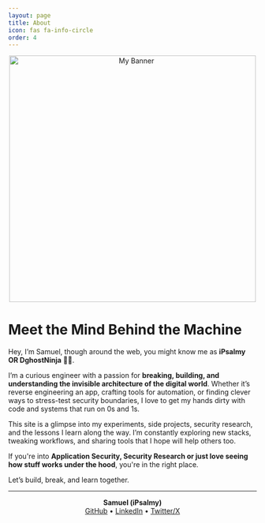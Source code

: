 ```yaml
---
layout: page
title: About
icon: fas fa-info-circle
order: 4
---
```


<p align="center">
  <img src="{{ site.baseurl }}/assets/images/profile/P1.jpg" alt="My Banner" width="500"/>
</p>

# Meet the Mind Behind the Machine

Hey, I’m Samuel, though around the web, you might know me as **iPsalmy OR DghostNinja** 🥷🏼.

I’m a curious engineer with a passion for **breaking, building, and understanding the invisible architecture of the digital world**. Whether it’s reverse engineering an app, crafting tools for automation, or finding clever ways to stress-test security boundaries, I love to get my hands dirty with code and systems that run on 0s and 1s.

This site is a glimpse into my experiments, side projects, security research, and the lessons I learn along the way. I’m constantly exploring new stacks, tweaking workflows, and sharing tools that I hope will help others too.

If you're into **Application Security, Security Research or just love seeing how stuff works under the hood**, you're in the right place.

Let’s build, break, and learn together.

---

<p align="center">
  <strong>Samuel (iPsalmy)</strong><br/>
  <a href="https://github.com/DghostNinja" target="_blank">GitHub</a> • 
  <a href="https://www.linkedin.com/in/shonde-samuel" target="_blank">LinkedIn</a> • 
  <a href="https://x.com/Dghost_Ninja" target="_blank">Twitter/X</a>
</p>
